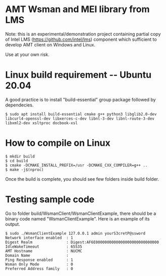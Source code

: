 # AMT Wsman and MEI library from LMS

Note: this is an experimental/demonstration project containing partial copy of Intel LMS (https://github.com/intel/lms) component which sufficient to develop AMT client on Windows and Linux.

Use at your own risk.



# Linux build requirement -- Ubuntu 20.04

A good practice is to install "build-essential" group package followed by dependecies.
```
$ sudo apt install build-essential cmake g++ python3 libglib2.0-dev libcurl4-openssl-dev libxerces-c-dev libnl-3-dev libnl-route-3-dev libxml2-dev xsltproc docbook-xsl
```

# How to compile on Linux

```
$ mkdir build
$ cd build
$ cmake -DCMAKE_INSTALL_PREFIX=/usr -DCMAKE_CXX_COMPILER=g++ ..
$ make -j$(nproc)
```
Once the build is complete, you should see few folders inside build folder.


# Testing sample code

Go to folder build/WsmanClient/WsmanClientExample, there should be a binary code named "WsmanClientExample".
Here is an example of its output.
```
$ sudo ./WsmanClientExample 127.0.0.1 admin yourS3cretP@ssword
Network interface enabled  : 1
Digest Realm               : Digest:AF6E0000000000000000000000000000
IdleWakeTimeout            : 65535
AMT Hostname               : NUCMC
Domain Name                : 
Ping Response enabled      : 1
Wsman Only Mode            : 0
Preferred Address family   : 0
```
